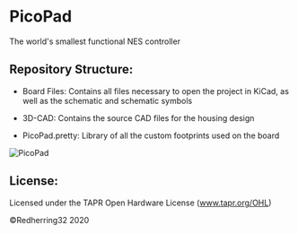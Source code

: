 # PicoPad
The world's smallest functional NES controller

## Repository Structure:
* Board Files: Contains all files necessary to open the project in KiCad, as well as the schematic and schematic symbols

* 3D-CAD: Contains the source CAD files for the housing design

* PicoPad.pretty: Library of all the custom footprints used on the board

![PicoPad]([https://i.imgur.com/c8VtS8x.jpg])

## License:
Licensed under the TAPR Open Hardware License (www.tapr.org/OHL)

©Redherring32 2020
